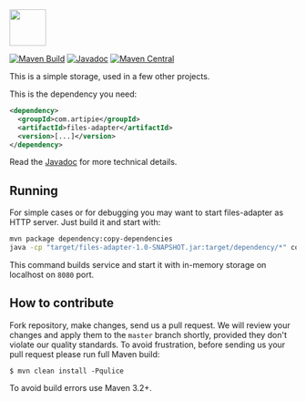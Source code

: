 <img src="https://www.artipie.com/logo.svg" width="64px" height="64px"/>

[![Maven Build](https://github.com/artipie/files-adapter/actions/workflows/maven.yml/badge.svg)](https://github.com/artipie/files-adapter/actions/workflows/maven.yml)
[![Javadoc](http://www.javadoc.io/badge/com.artipie/files-adapter.svg)](http://www.javadoc.io/doc/com.artipie/files-adapter)
[![Maven Central](https://img.shields.io/maven-central/v/com.artipie/files-adapter.svg)](https://maven-badges.herokuapp.com/maven-central/com.artipie/files-adapter)

This is a simple storage, used in a few other projects.

This is the dependency you need:

```xml
<dependency>
  <groupId>com.artipie</groupId>
  <artifactId>files-adapter</artifactId>
  <version>[...]</version>
</dependency>
```

Read the [Javadoc](http://www.javadoc.io/doc/com.artipie/files-adapter)
for more technical details.

## Running

For simple cases or for debugging you may want to start files-adapter as HTTP server.
Just build it and start with:
```bash
mvn package dependency:copy-dependencies
java -cp "target/files-adapter-1.0-SNAPSHOT.jar:target/dependency/*" com.artipie.files.FilesSlice
```
This command builds service and start it with in-memory storage on localhost on `8080` port.

## How to contribute

Fork repository, make changes, send us a pull request. We will review
your changes and apply them to the `master` branch shortly, provided
they don't violate our quality standards. To avoid frustration, before
sending us your pull request please run full Maven build:

```
$ mvn clean install -Pqulice
```

To avoid build errors use Maven 3.2+.

